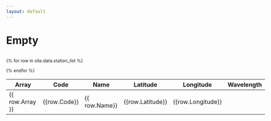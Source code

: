 ```yaml
---
layout: default
---
```


# Empty

<div class="display compact" style="height:100%; width:140%; font-size:	12px; overflow:auto;">

<table id="catalogue" class="display">
<thead>
<tr class="header">
<th style="font-size: 16px" data-sort>Array</th>
<th style="font-size: 16px">Code</th>
<th style="font-size: 16px">Name</th>
<th style="font-size: 16px">Latitude</th>
<th style="font-size: 16px">Longitude</th>
<th style="font-size: 16px">Wavelength</th>

</tr>
</thead>
<tbody>

{% for row in site.data.station_list %}
  <tr>
  <td> {{ row.Array }} </td>
  <td> {{row.Code}}</td>
  <td> {{ row.Name}} </td>
  <td> {{row.Latitude}} </td>
  <td> {{row.Longitude}} </td>
  </tr>
{% endfor %}
</tbody>
</table>

</div>

<script src="https://ajax.googleapis.com/ajax/libs/jquery/1.12.4/jquery.min.js"></script>
<script type="text/javascript" charset="utf8" src="https://cdn.datatables.net/1.10.13/js/jquery.dataTables.min.js"></script>

<script type="text/javascript"
        src="https://cdn.mathjax.org/mathjax/latest/MathJax.js?config=TeX-AMS-MML_HTMLorMML">
</script>

<script>
 
$(document).ready(function() {
    $("#catalogue").dataTable( {
        paging: true,
        pageLength: 100,
        'data-sort': true,
        order: [[ 0, "desc" ], [3, "desc"]],
        stateSave: true,
        searching: true
    });
});
</script>